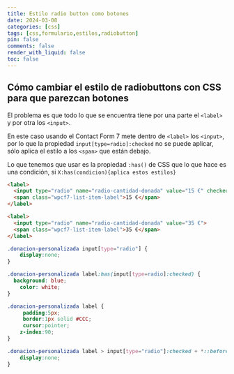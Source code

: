 ```yaml
---
title: Estilo radio button como botones
date: 2024-03-08
categories: [css]
tags: [css,formulario,estilos,radiobutton]
pin: false
comments: false
render_with_liquid: false
toc: false
---
```



## Cómo cambiar el estilo de radiobuttons con CSS para que parezcan botones

El problema es que todo lo que se encuentra tiene por una parte el `<label>` y por otra los `<input>`.

En este caso usando el Contact Form 7 mete dentro de `<label>` los `<input>`, por lo que la propiedad `input[type=radio]:checked` no se puede aplicar, sólo aplica el estilo a los `<span>` que están debajo.

Lo que tenemos que usar es la propiedad `:has()` de CSS que lo que hace es una condición, si `X:has(condicion){aplica estos estilos}`

```html
<label>
  <input type="radio" name="radio-cantidad-donada" value="15 €" checked="checked">
  <span class="wpcf7-list-item-label">15 €</span>
</label>

<label>
  <input type="radio" name="radio-cantidad-donada" value="35 €">
  <span class="wpcf7-list-item-label">35 €</span>
</label>
```

```css
.donacion-personalizada input[type="radio"] {
    display:none;
}

.donacion-personalizada label:has(input[type=radio]:checked) {
  background: blue;
	color: white;
}

.donacion-personalizada label {
     padding:5px;
     border:1px solid #CCC; 
     cursor:pointer;
    z-index:90;
}

.donacion-personalizada label > input[type="radio"]:checked + *::before, .donacion-personalizada label > input[type="radio"]+ *::before {
	display:none;
}
```
